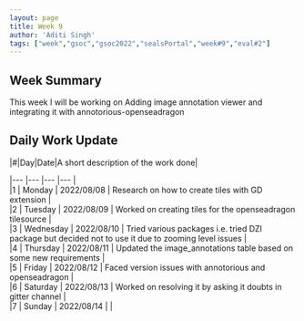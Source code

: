 ```yaml
---
layout: page
title: Week 9
author: 'Aditi Singh'
tags: ["week","gsoc","gsoc2022","sealsPortal","week#9","eval#2"]
---
```


## Week Summary

This week I will be working on Adding image annotation viewer and integrating it with annotorious-openseadragon

## Daily Work Update

|\#|Day|Date|A short description of the work done|  

|---	|---	|---	|---	|  
|1   	| Monday 	|   2022/08/08	| Research on how to create tiles with GD extension |  
|2   	| Tuesday  	|   2022/08/09	| Worked on creating tiles for the openseadragon tilesource 	|  
|3   	| Wednesday |  2022/08/10 	| Tried various packages i.e. tried DZI package but decided not to use it due to zooming level issues  |  
|4   	| Thursday  |   2022/08/11	| Updated the image_annotations table based on some new requirements |  
|5   	| Friday  	|   2022/08/12	| Faced version issues with annotorious and openseadragon |  
|6   	| Saturday  |  2022/08/13	| Worked on resolving it by asking it doubts in gitter channel |  
|7   	| Sunday  	|   2022/08/14	|  |  

